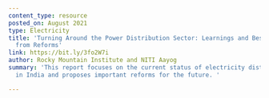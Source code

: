 ```yaml
---
content_type: resource
posted_on: August 2021
type: Electricity
title: 'Turning Around the Power Distribution Sector: Learnings and Best Practices
  from Reforms'
link: https://bit.ly/3fo2W7i
author: Rocky Mountain Institute and NITI Aayog
summary: 'This report focuses on the current status of electricity distribution companies
  in India and proposes important reforms for the future. '

---
```

